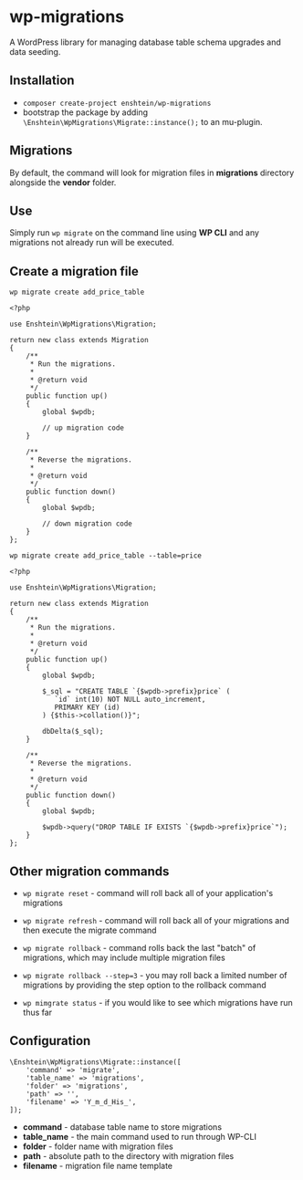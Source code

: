 # wp-migrations

A WordPress library for managing database table schema upgrades and data seeding.

## Installation

- `composer create-project enshtein/wp-migrations`
- bootstrap the package by adding `\Enshtein\WpMigrations\Migrate::instance();` to an mu-plugin.

## Migrations
By default, the command will look for migration files in **migrations** directory alongside the **vendor** folder.

## Use
Simply run `wp migrate` on the command line using **WP CLI** and any migrations not already run will be executed.

## Create a migration file

`wp migrate create add_price_table`

```
<?php

use Enshtein\WpMigrations\Migration;

return new class extends Migration
{
    /**
     * Run the migrations.
     *
     * @return void
     */
    public function up()
    {
        global $wpdb;

        // up migration code
    }

    /**
     * Reverse the migrations.
     *
     * @return void
     */
    public function down()
    {
        global $wpdb;

        // down migration code
    }
};
```

`wp migrate create add_price_table --table=price`

```
<?php

use Enshtein\WpMigrations\Migration;

return new class extends Migration
{
    /**
     * Run the migrations.
     *
     * @return void
     */
    public function up()
    {
        global $wpdb;

        $_sql = "CREATE TABLE `{$wpdb->prefix}price` (
           `id` int(10) NOT NULL auto_increment,
           PRIMARY KEY (id)
        ) {$this->collation()}";
				
        dbDelta($_sql);
    }

    /**
     * Reverse the migrations.
     *
     * @return void
     */
    public function down()
    {
        global $wpdb;

        $wpdb->query("DROP TABLE IF EXISTS `{$wpdb->prefix}price`");
    }
};
```

## Other migration commands

- `wp migrate reset` - command will roll back all of your application's migrations

- `wp migrate refresh` - command will roll back all of your migrations and then execute the migrate command

- `wp migrate rollback` - command rolls back the last "batch" of migrations, which may include multiple migration files

- `wp migrate rollback --step=3` - you may roll back a limited number of migrations by providing the step option to the rollback command

- `wp mimgrate status` - if you would like to see which migrations have run thus far

## Configuration

```
\Enshtein\WpMigrations\Migrate::instance([
    'command' => 'migrate',
    'table_name' => 'migrations',
    'folder' => 'migrations',
    'path' => '',
    'filename' => 'Y_m_d_His_',
]);
```

- **command** - database table name to store migrations
- **table_name** - the main command used to run through WP-CLI
- **folder** - folder name with migration files
- **path** - absolute path to the directory with migration files
- **filename** - migration file name template







